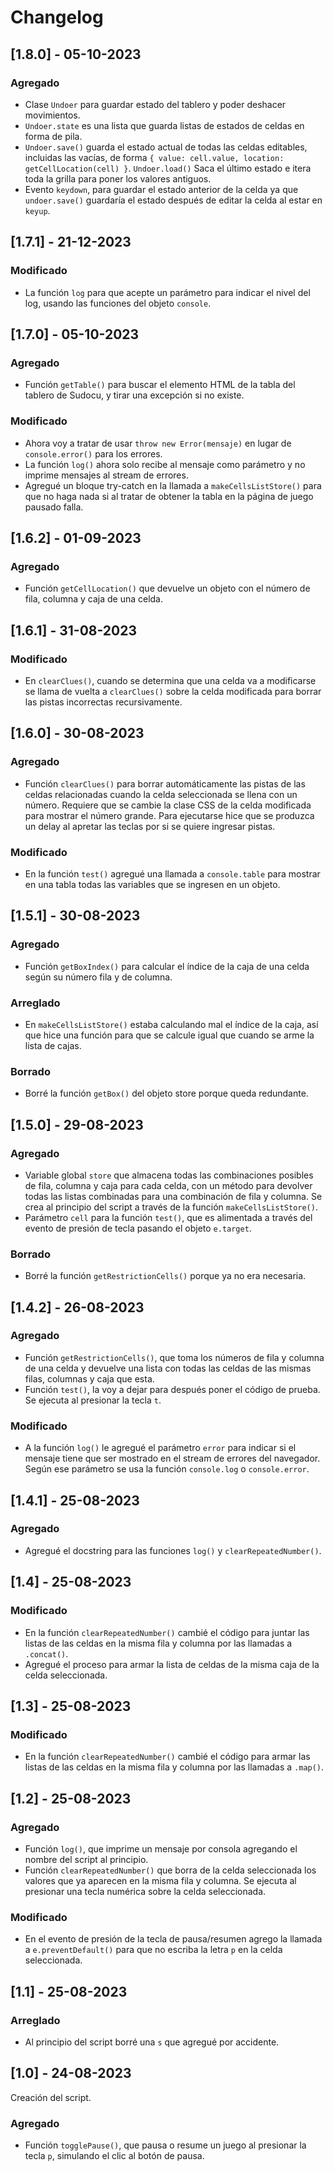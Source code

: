 # Changelog

## [1.8.0] - 05-10-2023

### Agregado

- Clase `Undoer` para guardar estado del tablero y poder deshacer movimientos.
- `Undoer.state` es una lista que guarda listas de estados de celdas en forma de pila.
- `Undoer.save()` guarda el estado actual de todas las celdas editables, incluidas las vacías, de
  forma `{ value: cell.value, location: getCellLocation(cell) }`.
  `Undoer.load()` Saca el último estado e itera toda la grilla para poner los valores antiguos.
- Evento `keydown`, para guardar el estado anterior de la celda ya que `undoer.save()` guardaría el
  estado después de editar la celda al estar en `keyup`.

## [1.7.1] - 21-12-2023

### Modificado

- La función `log` para que acepte un parámetro para indicar el nivel del log, usando las funciones
  del objeto `console`.

## [1.7.0] - 05-10-2023

### Agregado

- Función `getTable()` para buscar el elemento HTML de la tabla del tablero de Sudocu, y tirar una
  excepción si no existe.

### Modificado

- Ahora voy a tratar de usar `throw new Error(mensaje)` en lugar de `console.error()` para los
  errores.
- La función `log()` ahora solo recibe al mensaje como parámetro y no imprime mensajes al stream
  de errores.
- Agregué un bloque try-catch en la llamada a `makeCellsListStore()` para que no haga nada si al
  tratar de obtener la tabla en la página de juego pausado falla.

## [1.6.2] - 01-09-2023

### Agregado

- Función `getCellLocation()` que devuelve un objeto con el número de fila, columna y caja de una
  celda.

## [1.6.1] - 31-08-2023

### Modificado

- En `clearClues()`, cuando se determina que una celda va a modificarse se llama de vuelta a
  `clearClues()` sobre la celda modificada para borrar las pistas incorrectas recursivamente.

## [1.6.0] - 30-08-2023

### Agregado

- Función `clearClues()` para borrar automáticamente las pistas de las celdas relacionadas cuando
  la celda seleccionada se llena con un número. Requiere que se cambie la clase CSS de la celda
  modificada para mostrar el número grande. Para ejecutarse hice que se produzca un delay al apretar
  las teclas por si se quiere ingresar pistas.

### Modificado

- En la función `test()` agregué una llamada a `console.table` para mostrar en una tabla todas las
  variables que se ingresen en un objeto.

## [1.5.1] - 30-08-2023

### Agregado

- Función `getBoxIndex()` para calcular el índice de la caja de una celda según su número fila y de
  columna.

### Arreglado

- En `makeCellsListStore()` estaba calculando mal el índice de la caja, así que hice una función
  para que se calcule igual que cuando se arme la lista de cajas.

### Borrado

- Borré la función `getBox()` del objeto store porque queda redundante.

## [1.5.0] - 29-08-2023

### Agregado

- Variable global `store` que almacena todas las combinaciones posibles de fila, columna y caja
para cada celda, con un método para devolver todas las listas combinadas para una combinación de
fila y columna. Se crea al principio del script a través de la función `makeCellsListStore()`.
- Parámetro `cell` para la función `test()`, que es alimentada a través del evento de presión de
tecla pasando el objeto `e.target`.

### Borrado

- Borré la función `getRestrictionCells()` porque ya no era necesaria.

## [1.4.2] - 26-08-2023

### Agregado

- Función `getRestrictionCells()`, que toma los números de fila y columna de una celda y devuelve
  una lista con todas las celdas de las mismas filas, columnas y caja que esta.
- Función `test()`, la voy a dejar para después poner el código de prueba. Se ejecuta al presionar
  la tecla `t`.

### Modificado

- A la función `log()` le agregué el parámetro `error` para indicar si el mensaje tiene que ser
  mostrado en el stream de errores del navegador. Según ese parámetro se usa la función
  `console.log` o `console.error`.

## [1.4.1] - 25-08-2023

### Agregado

- Agregué el docstring para las funciones `log()` y `clearRepeatedNumber()`.

## [1.4] - 25-08-2023

### Modificado

- En la función `clearRepeatedNumber()` cambié el código para juntar las listas de las celdas en la
  misma fila y columna por las llamadas a `.concat()`.
- Agregué el proceso para armar la lista de celdas de la misma caja de la celda seleccionada.

## [1.3] - 25-08-2023

### Modificado

- En la función `clearRepeatedNumber()` cambié el código para armar las listas de las celdas en la
  misma fila y columna por las llamadas a `.map()`.

## [1.2] - 25-08-2023

### Agregado

- Función `log()`, que imprime un mensaje por consola agregando el nombre del script al principio.
- Función `clearRepeatedNumber()` que borra de la celda seleccionada los valores que ya aparecen en
  la misma fila y columna. Se ejecuta al presionar una tecla numérica sobre la celda seleccionada.

### Modificado

- En el evento de presión de la tecla de pausa/resumen agrego la llamada a `e.preventDefault()` para
  que no escriba la letra `p` en la celda seleccionada.

## [1.1] - 25-08-2023

### Arreglado

- Al principio del script borré una `s` que agregué por accidente.

## [1.0] - 24-08-2023

Creación del script.

### Agregado

- Función `togglePause()`, que pausa o resume un juego al presionar la tecla `p`, simulando el clic
  al botón de pausa.